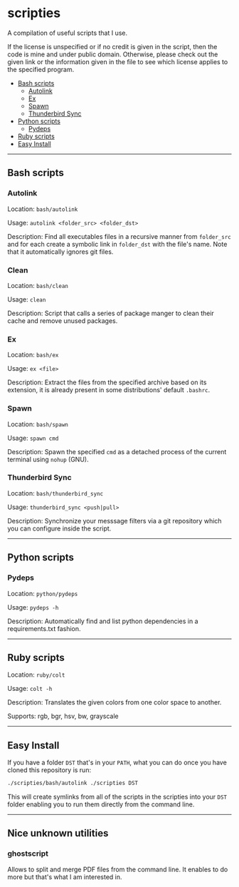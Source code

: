 # scripties

A compilation of useful scripts that I use.

If the license is unspecified or if no credit is given in the script, then the code is mine and under public domain.
Otherwise, please check out the given link or the information given in the file to see which license applies to the specified program.

<!--toc-->
- [Bash scripts](#bash-scripts)
  - [Autolink](#autolink)
  - [Ex](#ex)
  - [Spawn](#spawn)
  - [Thunderbird Sync](#thunderbird-sync)
- [Python scripts](#python-scripts)
  - [Pydeps](#pydeps)
- [Ruby scripts](#ruby-scripts)
- [Easy Install](#easy-install)

<!--end toc-->

---

## Bash scripts

### Autolink

Location: ```bash/autolink```

Usage: ```autolink <folder_src> <folder_dst>```

Description: Find all executables files in a recursive manner from `folder_src` and for each create a symbolic link in `folder_dst` with the file's name. Note that it automatically ignores git files.

### Clean

Location: ```bash/clean```

Usage: ```clean```

Description: Script that calls a series of package manger to clean their cache and remove unused packages.

### Ex

Location: ```bash/ex```

Usage: ```ex <file>```

Description: Extract the files from the specified archive based on its extension, it is already present in some distributions' default ```.bashrc```.

### Spawn

Location: ```bash/spawn```

Usage: ```spawn cmd```

Description: Spawn the specified ```cmd``` as a detached process of the current terminal using ```nohup``` (GNU).

### Thunderbird Sync

Location: ```bash/thunderbird_sync```

Usage: ```thunderbird_sync <push|pull>```

Description: Synchronize your messsage filters via a git repository which you can configure inside the script.

---

## Python scripts

### Pydeps

Location: ```python/pydeps```

Usage: ```pydeps -h```

Description: Automatically find and list python dependencies in a requirements.txt fashion.

---

## Ruby scripts

Location: ```ruby/colt```

Usage: ```colt -h```

Description: Translates the given colors from one color space to another.

Supports: rgb, bgr, hsv, bw, grayscale

---

## Easy Install

If you have a folder `DST` that's in your `PATH`, what you can do once you have cloned this repository is run:

```bash
./scripties/bash/autolink ./scripties DST
```

This will create symlinks from all of the scripts in the scripties into your `DST` folder enabling you to run them directly from the command line.

---

## Nice unknown utilities

### ghostscript

Allows to split and merge PDF files from the command line.
It enables to do more but that's what I am interested in.
